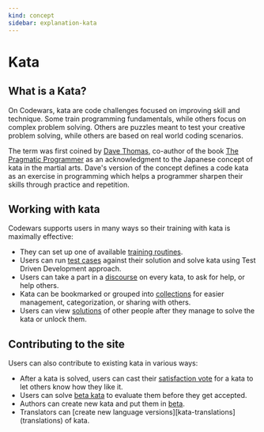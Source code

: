 ```yaml
---
kind: concept
sidebar: explanation-kata
---
```


# Kata

## What is a Kata?

On Codewars, kata are code challenges focused on improving skill and technique. Some train programming fundamentals, while others focus on complex problem solving. Others are puzzles meant to test your creative problem solving, while others are based on real world coding scenarios.

The term was first coined by [Dave Thomas](https://en.wikipedia.org/wiki/Dave_Thomas_%28programmer%29), co-author of the book [The Pragmatic Programmer](https://en.wikipedia.org/wiki/The_Pragmatic_Programmer) as an acknowledgment to the Japanese concept of kata in the martial arts. Dave's version of the concept defines a code kata as an exercise in programming which helps a programmer sharpen their skills through practice and repetition.

## Working with kata

Codewars supports users in many ways so their training with kata is maximally effective:

- They can set up one of available [training routines][training-routines].
- Users can run [test cases][kata-tests] against their solution and solve kata using Test Driven Development approach.
- Users can take a part in a [discourse][kata-discussion] on every kata, to ask for help, or help others.
- Kata can be bookmarked or grouped into [collections][kata-collections] for easier management, categorization, or sharing with others.
- Users can view [solutions][kata-solutions] of other people after they manage to solve the kata or unlock them.

## Contributing to the site

Users can also contribute to existing kata in various ways:

- After a kata is solved, users can cast their [satisfaction vote][kata-satisfaction-rating] for a kata to let others know how they like it.
- Users can solve [beta kata][kata-beta-process] to evaluate them before they get accepted.
- Authors can create new kata and put them in [beta][kata-beta-process].
- Translators can [create new language versions][kata-translations] (translations) of kata.


[training-routines]: /concepts/kata/training-routines/
[kata-tests]: /concepts/kata/tests/
[kata-discussion]: /concepts/kata/discourse/
[kata-collections]: /concepts/kata/collections/
[kata-solutions]: /concepts/kata/solutions/
[kata-satisfaction-rating]: /concepts/kata/satisfaction-rating/
[kata-beta-process]: /concepts/kata/beta-process/
[kata-translation]: /concepts/kata/translations/
